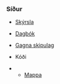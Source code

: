 ### Síður

* [Skýrsla](https://github.com/MattiMatt8/Reiknirit_loka/wiki/Sk%C3%BDrsla)
* [Dagbók](https://github.com/MattiMatt8/Reiknirit_loka/wiki/Dagb%C3%B3k)
* [Gagna skipulag](https://github.com/MattiMatt8/Reiknirit_loka/blob/master/skipulag.md)

* Kóði
* * [Mappa](https://github.com/MattiMatt8/Reiknirit_loka/tree/master/src/me/matti)
